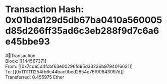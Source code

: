 
Transaction Hash: 0x01bda129d5db67ba0410a560005d85d266ff35ad6c3eb288f9d7c6a6e45bbe93
====================================================================================
  
#💸Transaction  
Block: [[14456737]]  
From: [[0x74de5d4fcbf63e00296fd95d33236b9794016631]]  
To: [[0x1111111254fb6c44bac0bed2854e76f90643097d]]  
Transferred: 0.455975 Ether